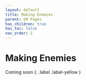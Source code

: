 ```yaml
---
layout: default
title: Making Enemies
parent: GM Pages
has_children: true
has_toc: false
nav_order: 2
---
```


# Making Enemies

Coming soon
{: .label .label-yellow }
